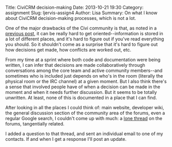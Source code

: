 Title: CiviCRM decision-making
Date: 2013-10-21 19:30
Category: assignment
Slug: ljervis-assign4
Author: Lisa
Summary: On what I know about CiviCRM decision-making processes, which is not a lot.

<!--- ASSIGNMENT 4: How does your community make tough decisions? What is it's governmance model--
for example, is it a benevolent dictatorship, or consensus driven? How did it get to be that way?
Do you think this governance model is conducive to cooperation on your project? 
Are there hidden power dynamics in your project that influence decision-making but are 
not explicitly part of the governance model? Think critically about the social organization
of your project: could you improve on it? Where possible, link to your community's policy
documents and examples of community behavior. --->

One of the major drawbacks of the Civi community is that, as noted in a [previous post](http://courses.ischool.berkeley.edu/i290m-ocpp/site/article/ljervis-assign1.html),
it can be really hard to get oriented--information is stored in a lot of different places,
and it's hard to figure out if you've read everything you should. So it shouldn't come as a 
surprise that it's hard to figure out how decisions get made, how conflicts are worked out, 
etc. 

From my time at a sprint where both code and documentation were being written, I can infer
that decisions are made collaboratively through conversations among the core team and 
active community members--and sometimes who is included just depends on who's in the room
(literally the physical room or the IRC channel) at a given moment. But I also think there's
a sense that involved people have of when a decision can be made in the moment and when it 
needs further discussion. But it seems to be totally unwritten. At least, none of this is 
documented in a place that I can find. 

After looking in all the places I could think of: main website, developer wiki, the general
discussion section of the community area of the forums, even a regular Google search, I couldn't
come up with much: a [lone thread](http://forum.civicrm.org/index.php/topic,1225.0.html) on the forums,
tangentially related. 

I added a question to that thread, and sent an individual email to one of my contacts. If
and when I get a response I'll post an update.

